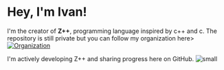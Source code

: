 # Hey, I'm Ivan!

I'm the creator of **Z++**, programming language inspired by c++ and c.
The repository is still private but you can follow my organization here> [![Organization](https://img.shields.io/badge/Organization-zpp--lang-blue?style=for-the-badge&logo=github)](https://github.com/zpp-lang)

I'm actively developing Z++ and sharing progress here on GitHub.
                                                         ![small](https://github.com/user-attachments/assets/cb71ebf1-42c2-4fc5-af6b-a586a7e63b73)

